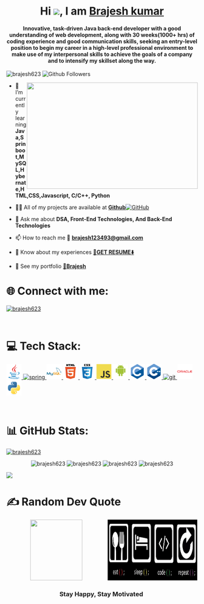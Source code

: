 <!--<h1 align="left">Hi 👋, I'm Brajesh Kumar</h1>-->

<h1 align="center"> Hi <img src="https://media.giphy.com/media/hvRJCLFzcasrR4ia7z/giphy.gif" width="25px">, I am <a href="https://github.com/brajesh623" target="_blank">Brajesh kumar</a> 
</h1>

<h4 align="center">Innovative, task-driven Java back-end developer with a good understanding of web development, along with 30 weeks(1000+ hrs) of coding experience and good communication skills, seeking an entry-level position to begin my career in a high-level professional environment to make use of my interpersonal skills to achieve the goals of a company and to intensify my skillset along the way.</h4>


<p align="left"> <img src="https://komarev.com/ghpvc/?username=brajesh623&label=Profile%20views&color=0e75b6&style=flat" alt="brajesh623" /> <img src="https://img.shields.io/github/followers/brajesh623?label=Github%20Connection&style=flat" alt="Github Followers" /></p>




<img align="right" src="https://raw.githubusercontent.com/mhmzdev/mhmzdev/master/code.gif" width="450" height="280"/>

- 🌱 I’m currently learning **Java,Sprinboot,MySQL,Hybernate,HTML,CSS,Javascript, C/C++, Python**

- 👨‍💻 All of my projects are available at <a href="https://github.com/brajesh623?tab=repositories" target="_blank">**Github**<img src="https://github.githubassets.com/pinned-octocat.svg" alt="GitHub" width="30" height="25">
</a>

- 💬 Ask me about **DSA, Front-End Technologies, And Back-End Technologies**

- 📫 How to reach me 📧 **brajesh123493@gmail.com**

- 📄 Know about my experiences <a href="https://drive.google.com/uc?export=download&id=1Op6iUVHvJnWarOur3EImWwD5rpeqe8Ui" download="Brajesh_Kumar_Resume" target="_blank">**📄GET RESUME⬇️**</a>
- 💼 See my portfolio <a href="https://brajesh623.github.io/" target="blank">**👤Brajesh**</a> 

# 🌐 Connect with me:

<p align="left">
<a href="https://linkedin.com/in/brajesh623" target="blank"><img align="center" src="https://raw.githubusercontent.com/rahuldkjain/github-profile-readme-generator/master/src/images/icons/Social/linked-in-alt.svg" alt="brajesh623" height="30" width="40" /></a>
</p>

<br>

# 💻 Tech Stack:

<p align="left"> <a href="https://www.java.com" target="_blank" rel="noreferrer"> <img src="https://raw.githubusercontent.com/devicons/devicon/master/icons/java/java-original.svg" alt="java" width="40" height="40"/> </a> <a href="https://spring.io/" target="_blank" rel="noreferrer"> <img src="https://www.vectorlogo.zone/logos/springio/springio-icon.svg" alt="spring" width="40" height="40"/> </a> <a href="https://www.mysql.com/" target="_blank" rel="noreferrer"> <img src="https://raw.githubusercontent.com/devicons/devicon/master/icons/mysql/mysql-original-wordmark.svg" alt="mysql" width="40" height="40"/> </a> <a href="https://www.w3.org/html/" target="_blank" rel="noreferrer"> <img src="https://raw.githubusercontent.com/devicons/devicon/master/icons/html5/html5-original-wordmark.svg" alt="html5" width="40" height="40"/> </a> <a href="https://www.w3schools.com/css/" target="_blank" rel="noreferrer"> <img src="https://raw.githubusercontent.com/devicons/devicon/master/icons/css3/css3-original-wordmark.svg" alt="css3" width="40" height="40"/> </a>  <a href="https://developer.mozilla.org/en-US/docs/Web/JavaScript" target="_blank" rel="noreferrer"> <img src="https://raw.githubusercontent.com/devicons/devicon/master/icons/javascript/javascript-original.svg" alt="javascript" width="40" height="40"/> </a> <a href="https://developer.android.com" target="_blank" rel="noreferrer"> <img src="https://raw.githubusercontent.com/devicons/devicon/master/icons/android/android-original-wordmark.svg" alt="android" width="40" height="40"/> </a> <a href="https://www.cprogramming.com/" target="_blank" rel="noreferrer"> <img src="https://raw.githubusercontent.com/devicons/devicon/master/icons/c/c-original.svg" alt="c" width="40" height="40"/> </a> <a href="https://www.w3schools.com/cpp/" target="_blank" rel="noreferrer"> <img src="https://raw.githubusercontent.com/devicons/devicon/master/icons/cplusplus/cplusplus-original.svg" alt="cplusplus" width="40" height="40"/> </a> <a href="https://git-scm.com/" target="_blank" rel="noreferrer"> <img src="https://www.vectorlogo.zone/logos/git-scm/git-scm-icon.svg" alt="git" width="40" height="40"/> </a> <a href="https://www.oracle.com/" target="_blank" rel="noreferrer"> <img src="https://raw.githubusercontent.com/devicons/devicon/master/icons/oracle/oracle-original.svg" alt="oracle" width="40" height="40"/> </a> <a href="https://www.python.org" target="_blank" rel="noreferrer"> <img src="https://raw.githubusercontent.com/devicons/devicon/master/icons/python/python-original.svg" alt="python" width="40" height="40"/> </a> </p>

<br>

# 📊 GitHub Stats:

<p align="left"> <a href="https://github.com/brajesh623/github-profile-troph)"><img src="https://github-profile-trophy.vercel.app/?username=brajesh623" alt="brajesh623" /></a> </p>

<p align="center">

  <img width="48%" src="https://github-readme-stats.vercel.app/api?username=brajesh623&show_icons=true&locale=en" alt="brajesh623" />

  <img width="48%" src="https://github-readme-streak-stats.herokuapp.com/?user=brajesh623&" alt="brajesh623" />


  <img width="32%" height="220" src="https://github-readme-stats.vercel.app/api/top-langs?username=brajesh623&show_icons=true&locale=en&layout=compact" alt="brajesh623" />
  <img width="65%" height="220" src="https://activity-graph.herokuapp.com/graph?username=brajesh623&show_icons=true&count_private=true&include_all_commits=true&theme=minimal&hide_border=true&radius=4%22" alt="brajesh623" />

</p>


<img  src="https://raw.githubusercontent.com/Trilokia/Trilokia/379277808c61ef204768a61bbc5d25bc7798ccf1/bottom_header.svg" /> 

# ✍️ Random Dev Quote

<p align="center">
    
  <img width="52%" height="160" src="https://quotes-github-readme.vercel.app/api?type=horizontal&theme=default" /> 
    <!--![](https://quotes-github-readme.vercel.app/api?type=horizontal&theme=default)-->
  <img width="47%" height="160" src="https://github.com/gautamprajapat8/Public_Icon/blob/main/ProgrammingLanguages/eat_sleep_code_repeat.jpg" />   
</p>
<h3 style="text-align: center;">Stay Happy, Stay Motivated  <img style="height: 50px;" src="https://i.pinimg.com/originals/69/52/88/69528895726f32fc384babcde61a535a.gif" alt=""></h3>  

